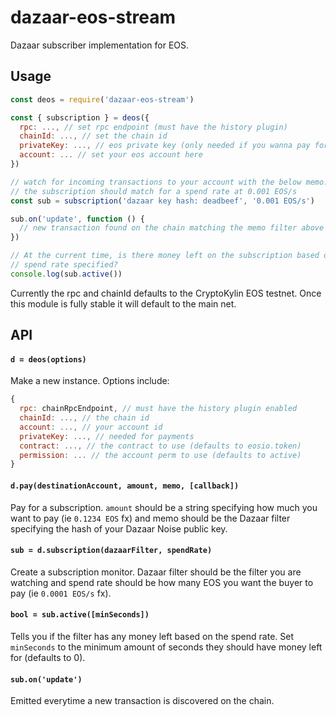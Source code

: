 # dazaar-eos-stream

Dazaar subscriber implementation for EOS.

## Usage

```js
const deos = require('dazaar-eos-stream')

const { subscription } = deos({
  rpc: ..., // set rpc endpoint (must have the history plugin)
  chainId: ..., // set the chain id
  privateKey: ..., // eos private key (only needed if you wanna pay for a subscription)
  account: ... // set your eos account here
})

// watch for incoming transactions to your account with the below memo.
// the subscription should match for a spend rate at 0.001 EOS/s
const sub = subscription('dazaar key hash: deadbeef', '0.001 EOS/s')

sub.on('update', function () {
  // new transaction found on the chain matching the memo filter above
})

// At the current time, is there money left on the subscription based on the
// spend rate specified?
console.log(sub.active())
```

Currently the rpc and chainId defaults to the CryptoKylin EOS testnet.
Once this module is fully stable it will default to the main net.

## API

#### `d = deos(options)`

Make a new instance. Options include:

```js
{
  rpc: chainRpcEndpoint, // must have the history plugin enabled
  chainId: ..., // the chain id
  account: ..., // your account id
  privateKey: ..., // needed for payments
  contract: ..., // the contract to use (defaults to eosio.token)
  permission: ... // the account perm to use (defaults to active)
}
```

#### `d.pay(destinationAccount, amount, memo, [callback])`

Pay for a subscription. `amount` should be a string specifying
how much you want to pay (ie `0.1234 EOS` fx) and memo should
be the Dazaar filter specifying the hash of your Dazaar Noise public key.

#### `sub = d.subscription(dazaarFilter, spendRate)`

Create a subscription monitor. Dazaar filter should be the filter you are watching
and spend rate should be how many EOS you want the buyer to pay (ie `0.0001 EOS/s` fx).

#### `bool = sub.active([minSeconds])`

Tells you if the filter has any money left based on the spend rate.
Set `minSeconds` to the minimum amount of seconds they should have money left for (defaults to 0).

#### `sub.on('update')`

Emitted everytime a new transaction is discovered on the chain.
